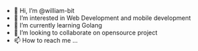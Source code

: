 - 👋 Hi, I’m @william-bit
- 👀 I’m interested in Web Development and mobile development
- 🌱 I’m currently learning Golang 
- 💞️ I’m looking to collaborate on opensource project
- 📫 How to reach me ...

<!---
william-bit/william-bit is a ✨ special ✨ repository because its `README.md` (this file) appears on your GitHub profile.
You can click the Preview link to take a look at your changes.
--->
